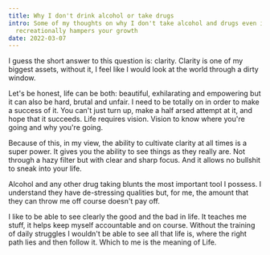 ```yaml
---
title: Why I don't drink alcohol or take drugs
intro: Some of my thoughts on why I don't take alcohol and drugs even if
  recreationally hampers your growth
date: 2022-03-07
---
```

I guess the short answer to this question is: clarity. Clarity is one of my biggest assets, without it, I feel like I would look at the world through a dirty window.

Let's be honest, life can be both: beautiful, exhilarating and empowering but it can also be hard, brutal and unfair. I need to be totally on in order to make a success of it. You can't just turn up, make a half arsed attempt at it, and hope that it succeeds. Life requires vision. Vision to know where you're going and why you're going.

Because of this, in my view, the ability to cultivate clarity at all times is a super power. It gives you the ability to see things as they really are. Not through a hazy filter but with clear and sharp focus. And it allows no bullshit to sneak into your life.

Alcohol and any other drug taking blunts the most important tool I possess. I understand they have de-stressing qualities but, for me, the amount that they can throw me off course doesn't pay off.

I like to be able to see clearly the good and the bad in life. It teaches me stuff, it helps keep myself accountable and on course. Without the training of daily struggles I wouldn't be able to see all that life is, where the right path lies and then follow it. Which to me is the meaning of Life.
